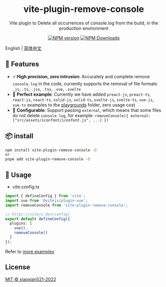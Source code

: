 <h1 align="center">vite-plugin-remove-console</h1>
<p align="center">Vite plugin to Delete all occurrences of console.log from the build, in the production environment</p>

<p align="center">
<a href="https://www.npmjs.com/package/vite-plugin-remove-console" target="__blank"><img src="https://img.shields.io/npm/v/vite-plugin-remove-console?color=a1b858&label=" alt="NPM version"></a>
<a href="https://www.npmjs.com/package/vite-plugin-remove-console" target="__blank"><img alt="NPM Downloads" src="https://img.shields.io/npm/dm/vite-plugin-remove-console?color=50a36f&label="></a>
</p>

English | [简体中文](./README.zh_CN.md)

## 🚀 Features

- ⚡ **High precision, zero intrusion**: Accurately and complete remove `console.log` in the code, currently supports the removal of file formats `.js`, `.ts`, `.jsx`, `.tsx`, `.vue`, `.svelte`
- 🧪 **Perfect example**: Currently we have added `preact-js`, `preact-ts`, `react-js`, `react-ts`, `solid-js`, `solid-ts`, `svelte-js`, `svelte-ts`, `vue-js`, `vue-ts` examples to the [playgrounds](https://github.com/xiaoxian521/vite-plugin-remove-console/tree/main/playgrounds) folder, zero usage cost
- 🦾 **Configurable**: Support passing `external`, which means that some files do not delete `console.log`, for example: `removeConsole({ external: ["src/assets/iconfont/iconfont.js", ...] })`

## 📦 install

```bash
npm install vite-plugin-remove-console -D
or
pnpm add vite-plugin-remove-console -D
````

## 🦄 Usage

- vite.config.ts

```ts
import { defineConfig } from 'vite';
import vue from '@vitejs/plugin-vue';
import removeConsole from 'vite-plugin-remove-console';

// https://vitejs.dev/config/
export default defineConfig({
  plugins: [
    vue(),
    removeConsole()
  ]
});
````

Refer to [more examples](https://github.com/xiaoxian521/vite-plugin-remove-console/tree/main/playgrounds)

## License

[MIT © xiaoxian521-2022](./LICENSE)
